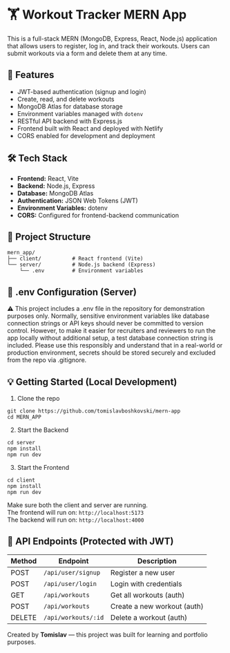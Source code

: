 # 🏋️ Workout Tracker MERN App

This is a full-stack MERN (MongoDB, Express, React, Node.js) application that allows users to register, log in, and track their workouts. Users can submit workouts via a form and delete them at any time.

## 🚀 Features

- JWT-based authentication (signup and login)  
- Create, read, and delete workouts  
- MongoDB Atlas for database storage  
- Environment variables managed with `dotenv`  
- RESTful API backend with Express.js  
- Frontend built with React and deployed with Netlify  
- CORS enabled for development and deployment  

## 🛠 Tech Stack

- **Frontend:** React, Vite  
- **Backend:** Node.js, Express  
- **Database:** MongoDB Atlas  
- **Authentication:** JSON Web Tokens (JWT)  
- **Environment Variables:** dotenv  
- **CORS:** Configured for frontend-backend communication  

## 📂 Project Structure

```
mern_app/
├── client/          # React frontend (Vite)
└── server/          # Node.js backend (Express)
    └── .env         # Environment variables
```

## 🔐 .env Configuration (Server)

⚠️ This project includes a .env file in the repository for demonstration purposes only. Normally, sensitive environment variables like database connection strings or API keys should never be committed to version control. However, to make it easier for recruiters and reviewers to run the app locally without additional setup, a test database connection string is included. Please use this responsibly and understand that in a real-world or production environment, secrets should be stored securely and excluded from the repo via .gitignore.


## 💡 Getting Started (Local Development)

1. Clone the repo

```
git clone https://github.com/tomislavboshkovski/mern-app
cd MERN_APP
```

2. Start the Backend

```
cd server
npm install
npm run dev
```

3. Start the Frontend

```
cd client
npm install
npm run dev
```

Make sure both the client and server are running.  
The frontend will run on: `http://localhost:5173`  
The backend will run on: `http://localhost:4000`


## 🔄 API Endpoints (Protected with JWT)

| Method | Endpoint            | Description                |
|--------|---------------------|----------------------------|
| POST   | `/api/user/signup`  | Register a new user        |
| POST   | `/api/user/login`   | Login with credentials     |
| GET    | `/api/workouts`     | Get all workouts (auth)    |
| POST   | `/api/workouts`     | Create a new workout (auth)|
| DELETE | `/api/workouts/:id` | Delete a workout (auth)    |


Created by **Tomislav** — this project was built for learning and portfolio purposes.

